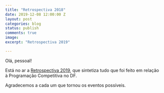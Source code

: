 ```yaml
---
title: "Retrospectiva 2018"
date: 2019-12-08 12:00:00 Z
layout: post
categories: blog
status: publish
comments: true
image:
excerpt: "Retrospectiva 2019"

---
```


Olá, pessoal!

Está no ar a [Retrospectiva 2019](https://danielsaad.com/maratona/retrospectivas/retrospectiva-2019/index.html), que sintetiza tudo que foi feito em relação à Programação Competitiva no DF.

Agradecemos a cada um que tornou os eventos possíveis.